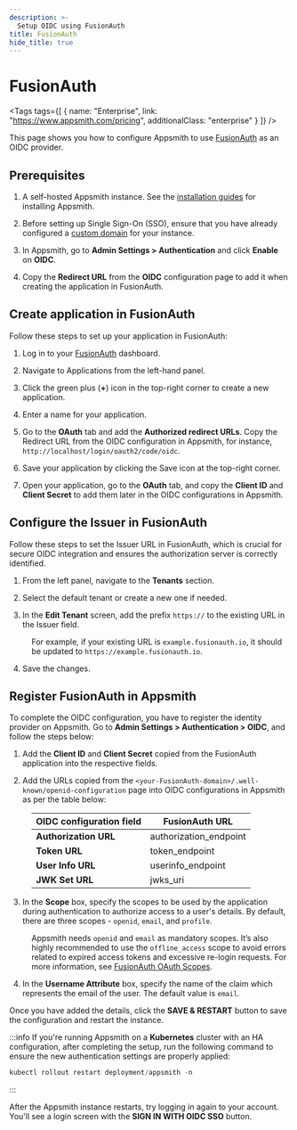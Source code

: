 ```yaml
---
description: >-
  Setup OIDC using FusionAuth
title: FusionAuth
hide_title: true
---
```

<!-- vale off -->

<div className="tag-wrapper">
 <h1>FusionAuth</h1>

<Tags
tags={[
{ name: "Enterprise", link: "https://www.appsmith.com/pricing", additionalClass: "enterprise" }
]}
/>

</div>

<!-- vale on -->

This page shows you how to configure Appsmith to use [FusionAuth](https://fusionauth.io/) as an OIDC provider.

## Prerequisites

1. A self-hosted Appsmith instance. See the [installation guides](/getting-started/setup/installation-guides) for installing Appsmith.

2. Before setting up Single Sign-On (SSO), ensure that you have already configured a [custom domain](/getting-started/setup/instance-configuration/custom-domain) for your instance.

3. In Appsmith, go to **Admin Settings > Authentication** and click **Enable** on **OIDC**.

4. Copy the **Redirect URL** from the **OIDC** configuration page to add it when creating the application in FusionAuth.

<dd>

<ZoomImage src="/img/oidc-appsmith.png" alt="OIDC configurations" caption="OIDC configurations in Appsmith" />

</dd>

## Create application in FusionAuth

Follow these steps to set up your application in FusionAuth:


 <ZoomImage src="/img/fusion-auth-app.png" alt="" caption="" />

1. Log in to your [FusionAuth](https://login.fusionauth.io/admin) dashboard.

2. Navigate to Applications from the left-hand panel.

3. Click the green plus (**+**) icon in the top-right corner to create a new application.

4. Enter a name for your application.

5. Go to the **OAuth** tab and add the **Authorized redirect URLs**. Copy the Redirect URL from the OIDC configuration in Appsmith, for instance, `http://localhost/login/oauth2/code/oidc`. 

6. Save your application by clicking the Save icon at the top-right corner.

7. Open your application, go to the **OAuth** tab, and copy the **Client ID** and **Client Secret** to add them later in the OIDC configurations in Appsmith.




## Configure the Issuer in FusionAuth

Follow these steps to set the Issuer URL in FusionAuth, which is crucial for secure OIDC integration and ensures the authorization server is correctly identified.
 
 <ZoomImage src="/img/fusionauth-issuer.png" alt="" caption="" />



1. From the left panel, navigate to the **Tenants** section.

2. Select the default tenant or create a new one if needed.

3. In the **Edit Tenant** screen, add the prefix `https://` to the existing URL in the Issuer field. 

<dd>

For example, if your existing URL is `example.fusionauth.io`, it should be updated to `https://example.fusionauth.io`. 

</dd>

4. Save the changes.



##  Register FusionAuth in Appsmith

To complete the OIDC configuration, you have to register the identity provider on Appsmith. Go to **Admin Settings > Authentication > OIDC**, and follow the steps below:

1. Add the **Client ID** and **Client Secret** copied from the FusionAuth application into the respective fields.

2. Add the URLs copied from the `<your-FusionAuth-domain>/.well-known/openid-configuration` page into OIDC configurations in Appsmith as per the table below:

<dd>


  | **OIDC configuration field**       | **FusionAuth URL**  |
  | ----------------------- | --------------------- |
  | **Authorization URL** | authorization_endpoint     |
  | **Token URL**         | token_endpoint             |
  | **User Info URL**      | userinfo_endpoint         |
  | **JWK Set URL**             |  jwks_uri          |

</dd>


3. In the **Scope** box, specify the scopes to be used by the application during authentication to authorize access to a user's details. By default, there are three scopes - `openid`, `email`, and `profile`. 
 
 <dd>

  Appsmith needs `openid` and `email` as mandatory scopes. It’s also highly recommended to use the `offline_access` scope to avoid errors related to expired access tokens and excessive re-login requests. For more information, see [FusionAuth OAuth Scopes](https://fusionauth.io/docs/lifecycle/authenticate-users/oauth/scopes).

</dd>

4. In the **Username Attribute** box, specify the name of the claim which represents the email of the user. The default value is `email`.

Once you have added the details, click the **SAVE & RESTART** button to save the configuration and restart the instance. 

:::info
If you're running Appsmith on a **Kubernetes** cluster with an HA configuration, after completing the setup, run the following command to ensure the new authentication settings are properly applied:

```js
kubectl rollout restart deployment/appsmith -n
```
:::


After the Appsmith instance restarts, try logging in again to your account. You'll see a login screen with the **SIGN IN WITH OIDC SSO** button.

<dd>

<ZoomImage src="/img/oidc-homepage.png" alt="OIDC-login" caption="Login with OIDC SSO " />

</dd>